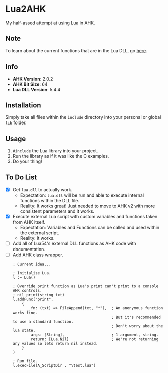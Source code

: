 # Lua2AHK
My half-assed attempt at using Lua in AHK.

## Note
To learn about the current functions that are in the Lua DLL, go [here](functions_list.md).

## Info
- **AHK Version**: 2.0.2
- **AHK Bit Size**: 64
- **Lua DLL Version**: 5.4.4

## Installation
Simply take all files within the `include` directory into your personal or global `lib` folder.

## Usage
1. `#include` the Lua library into your project.
2. Run the library as if it was like the C examples.
3. Do your thing!

## To Do List
- [x] Get `lua.dll` to actually work.
	- Expectation: `lua.dll` will be run and able to execute internal functions within the DLL file.
	- Reality: It works great! Just needed to move to AHK v2 with more consistent parameters and it works.
- [x] Execute external Lua script with custom variables and functions taken from AHK itself.
	- Expectation: Variables and Functions can be called and used within the external script.
	- Reality: It works.
- [ ] Add all of Lua54's external DLL functions as AHK code with documentation.
- [ ] Add AHK class wrapper.
	```autohotkey
	; Current idea...

	; Initialize Lua.
	l := Lua()

	; Override print function as Lua's print can't print to a console AHK controls.
	; nil print(string txt)
	l.addFunc("print",
		{
			fn: (txt) => FileAppend(txt, "*"),  ; An anonymous function works fine.
												; But it's recommended to use a standard function.
												; Don't worry about the lua state.
			args: [String],                     ; 1 argument, string.
			return: [Lua.Nil]                   ; We're not returning any values so lets return nil instead.
		}
	)

	; Run file.
	l.execFile(A_ScriptDir . "\test.lua")
	```
